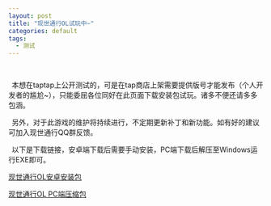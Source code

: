 ```yaml
---
layout: post
title: "现世通行OL试玩中~"
categories: default
tags:
  - 测试
---
```


<style>
#nameContainer {text-align: center;}
.namec {
display: inline-block;
padding: 0.06rem .2rem; width: auto; margin-right: 0.1rem; margin-bottom: 0.1rem;
background: rgba(255,255,255,0.2);
}
.offset {width: .4rem;display: inline-block;}
</style>

<div style="text-align: center; margin: .3rem;">
<img style="width: 1rem;" src='https://static-yz-cdn.c-t.work/QN_FOG_cowtransfer-file-9b24b36c-3ae6-4c73-a48a-db66163ce676%252FAPP%25E5%259B%25BE%25E6%25A0%2587%25E5%259B%25BE%25E7%2589%2587.png?t-s=eyJ0eXAiOiJKV1QiLCJhbGciOiJIUzI1NiJ9.eyJndWlkK3RpbWVzdGFtcCI6Imlsb3ZlY293dHJhbnNmZXIyMDIxXzE2Mzk3NDI1MTg3NzkifQ.E4691SrwgAIm1a8ePkeP_HgPKyRtz5EDXLpyq00Agp4&t-c=eyJ0eXAiOiJKV1QiLCJhbGciOiJIUzI1NiJ9.eyJndWlkK3RpbWVzdGFtcCI6IjIwMjF8MTJ8MTd8MjAifQ.Ny1Q1mbMXMPuHt9rSWdfkyFnmKX78USkfnbmTH1cOdohttps://static-yz-cdn.c-t.work/QN_FOG_cowtransfer-file-9b24b36c-3ae6-4c73-a48a-db66163ce676%252FAPP%25E5%259B%25BE%25E6%25A0%2587%25E5%259B%25BE%25E7%2589%2587.png?t-s=eyJ0eXAiOiJKV1QiLCJhbGciOiJIUzI1NiJ9.eyJndWlkK3RpbWVzdGFtcCI6Imlsb3ZlY293dHJhbnNmZXIyMDIxXzE2Mzk3NDI1MTg3NzkifQ.E4691SrwgAIm1a8ePkeP_HgPKyRtz5EDXLpyq00Agp4&t-c=eyJ0eXAiOiJKV1QiLCJhbGciOiJIUzI1NiJ9.eyJndWlkK3RpbWVzdGFtcCI6IjIwMjF8MTJ8MTd8MjAifQ.Ny1Q1mbMXMPuHt9rSWdfkyFnmKX78USkfnbmTH1cOdo&user=38be7746-59c9-4f54-992f-49f81d1dce0e&ut=0&rt=0&rk=ff_2b7e7aae-3407-42e9-b0fb-1c4d6bdccc99&owner=38be7746-59c9-4f54-992f-49f81d1dce0e&tid=ff1a9617-5286-49ef-9bf6-2bd320ff8f88&batch=1639742518726&attname=APP%E5%9B%BE%E6%A0%87%E5%9B%BE%E7%89%87.png'>
</div>



<i class='offset'></i>本想在taptap上公开测试的，可是在tap商店上架需要提供版号才能发布（个人开发者的尴尬~），只能委屈各位同好在此页面下载安装包试玩。诸多不便还请多多包涵。

<i class='offset'></i>另外，对于此游戏的维护将持续进行，不定期更新补丁和新功能。如有好的建议可加入现世通行QQ群反馈。

<i class='offset'></i>以下是下载链接，安卓端下载后需要手动安装，PC端下载后解压至Windows运行EXE即可。

<a href="https://static.c-t.work/QN_HZ_cowtransfer-file-8401e414-8775-44c5-b336-9f88a232a5e0%252Fgtl-0.4.apk?t-s=eyJ0eXAiOiJKV1QiLCJhbGciOiJIUzI1NiJ9.eyJndWlkK3RpbWVzdGFtcCI6Imlsb3ZlY293dHJhbnNmZXIyMDIxXzE2NTIxODc3NjM3MDQifQ.klYyP5v8oilA3BFd0hjhN8nCSHhXkATsiENkJa7rtjQ&t-c=eyJ0eXAiOiJKV1QiLCJhbGciOiJIUzI1NiJ9.eyJndWlkK3RpbWVzdGFtcCI6IjIwMjJ8NXwxMHwyMSJ9.nwxZvpKzd3n_6CcLKZN9c-bZWMqLdsfu7iBoZZqdyAo&user=38be7746-59c9-4f54-992f-49f81d1dce0e&ut=0&rt=0&rk=ff_9c0ad374-0ace-40d5-adcc-e6156de16d78&owner=38be7746-59c9-4f54-992f-49f81d1dce0e&tid=bd36680b-7132-4943-9371-1da7d19fa2e0&batch=1652187763688&attname=gtl-0.4.apk">现世通行OL安卓安装包</a>


<a href="https://static.c-t.work/QN_HZ_cowtransfer-file-1c15a4d6-2858-4b67-87de-b9d313ca3482%252Fgtl-0.4-PC.zip?t-s=eyJ0eXAiOiJKV1QiLCJhbGciOiJIUzI1NiJ9.eyJndWlkK3RpbWVzdGFtcCI6Imlsb3ZlY293dHJhbnNmZXIyMDIxXzE2NTIxODc2OTE2MjEifQ.xaSPZMk67BzD6dVGuA6N4E0N_RFXTvTdv9DKVpa3EIA&t-c=eyJ0eXAiOiJKV1QiLCJhbGciOiJIUzI1NiJ9.eyJndWlkK3RpbWVzdGFtcCI6IjIwMjJ8NXwxMHwyMSJ9.nwxZvpKzd3n_6CcLKZN9c-bZWMqLdsfu7iBoZZqdyAo&user=38be7746-59c9-4f54-992f-49f81d1dce0e&ut=0&rt=0&rk=ff_158691cf-3e59-46e1-b871-d5cb849620da&owner=38be7746-59c9-4f54-992f-49f81d1dce0e&tid=0cb61c06-ea37-4be3-8114-b045e9427178&batch=1652187691613&attname=gtl-0.4-PC.zip">现世通行OL PC端压缩包</a>




